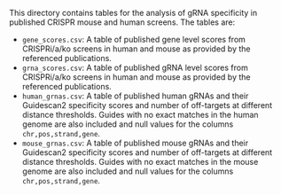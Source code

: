This directory contains tables for the analysis of gRNA specificity
in published CRISPR mouse and human screens. The tables are:

- `gene_scores.csv`: A table of published gene level scores from CRISPRi/a/ko screens in human 
                     and mouse as provided by the referenced publications. 
- `grna_scores.csv`: A table of published gRNA level scores from CRISPRi/a/ko screens in human 
                     and mouse as provided by the referenced publications.
- `human_grnas.csv`: A table of published human gRNAs and their Guidescan2 specificity scores
                     and number of off-targets at different distance thresholds. Guides with 
                     no exact matches in the human genome are also included and null values for 
                     the columns `chr,pos,strand,gene`.
- `mouse_grnas.csv`: A table of published mouse gRNAs and their Guidescan2 specificity scores
                     and number of off-targets at different distance thresholds. Guides with 
                     no exact matches in the mouse genome are also included and null values for 
                     the columns `chr,pos,strand,gene`.
